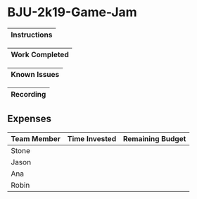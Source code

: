 # BJU-2k19-Game-Jam
|Instructions|
|------------|

|Work Completed|
|--------------|

|Known Issues|
|------------|

|Recording|
|---------|

## Expenses
|Team Member|Time Invested|Remaining Budget|
|-----------|-------------|----------------|
|Stone|
|Jason|
|Ana|
|Robin|
